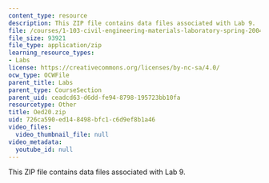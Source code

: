 ```yaml
---
content_type: resource
description: This ZIP file contains data files associated with Lab 9.
file: /courses/1-103-civil-engineering-materials-laboratory-spring-2004/726ca590ed148498bfc1c6d9ef8b1a46_Oed20.zip
file_size: 93921
file_type: application/zip
learning_resource_types:
- Labs
license: https://creativecommons.org/licenses/by-nc-sa/4.0/
ocw_type: OCWFile
parent_title: Labs
parent_type: CourseSection
parent_uid: ceadcd63-d6dd-fe94-8798-195723bb10fa
resourcetype: Other
title: Oed20.zip
uid: 726ca590-ed14-8498-bfc1-c6d9ef8b1a46
video_files:
  video_thumbnail_file: null
video_metadata:
  youtube_id: null
---
```

This ZIP file contains data files associated with Lab 9.